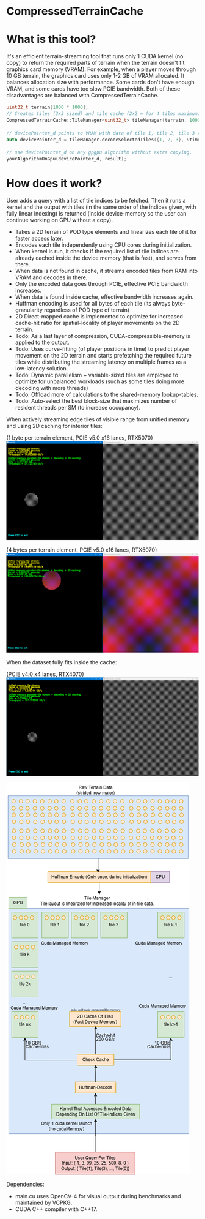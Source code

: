 # CompressedTerrainCache

# What is this tool?
It's an efficient terrain-streaming tool that runs only 1 CUDA kernel (no copy) to return the required parts of terrain when the terrain doesn't fit graphics card memory (VRAM). For example, when a player moves through 10 GB terrain, the graphics card uses only 1-2 GB of VRAM allocated. It balances allocation size with performance. Some cards don't have enough VRAM, and some cards have too slow PCIE bandwidth. Both of these disadvantages are balanced with CompressedTerrainCache.

```C++
uint32_t terrain[1000 * 1000];
// Creates tiles (3x3 sized) and tile cache (2x2 = for 4 tiles maximum) from the initial terrain state as a faster read-only source of terrain lookup.
CompressedTerrainCache::TileManager<uint32_t> tileManager(terrain, 1000, 1000, 3, 3, 2, 2);

// devicePointer_d points to VRAM with data of tile 1, tile 2, tile 3 (these are zero-based), each with its own linear-indexing for its terrain elements.
auto devicePointer_d = tileManager.decodeSelectedTiles({1, 2, 3}, &timeDecode, &dataSizeDecode, &throughputDecode)

// use devicePointer_d on any gpgpu algorithm without extra copying.
yourAlgorithmOnGpu(devicePointer_d, result);

```

# How does it work?
User adds a query with a list of tile indices to be fetched. Then it runs a kernel and the output with tiles (in the same order of the indices given, with fully linear indexing) is returned (inside device-memory so the user can continue working on GPU without a copy).

- Takes a 2D terrain of POD type elements and linearizes each tile of it for faster access later.
- Encodes each tile independently using CPU cores during initialization.
- When kernel is run, it checks if the required list of tile indices are already cached inside the device memory (that is fast), and serves from there.
- When data is not found in cache, it streams encoded tiles from RAM into VRAM and decodes in there.
- Only the encoded data goes through PCIE, effective PCIE bandwidth increases.
- When data is found inside cache, effective bandwidth increases again.
- Huffman encoding is used for all bytes of each tile (its always byte-granularity regardless of POD type of terrain)
- 2D Direct-mapped cache is implemented to optimize for increased cache-hit ratio for spatial-locality of player movements on the 2D terrain.
- Todo: As a last layer of compression, CUDA-compressible-memory is applied to the output.
- Todo: Uses curve-fitting (of player positions in time) to predict player movement on the 2D terrain and starts prefetching the required future tiles while distributing the streaming latency on multiple frames as a low-latency solution.
- Todo: Dynamic parallelism + variable-sized tiles are employed to optimize for unbalanced workloads (such as some tiles doing more decoding with more threads)
- Todo: Offload more of calculations to the shared-memory lookup-tables.
- Todo: Auto-select the best block-size that maximizes number of resident threads per SM (to increase occupancy).

When actively streaming edge tiles of visible range from unified memory and using 2D caching for interior tiles:

(1 byte per terrain element, PCIE v5.0 x16 lanes, RTX5070)
![Screenshot](https://github.com/tugrul512bit/CompressedTerrainCache/blob/master/benchmark.png)


(4 bytes per terrain element, PCIE v5.0 x16 lanes, RTX5070)
![Screenshot](https://github.com/tugrul512bit/CompressedTerrainCache/blob/master/wider-POD-type.png)

When the dataset fully fits inside the cache:

(PCIE v4.0 x4 lanes, RTX4070)
![Screenshot](https://github.com/tugrul512bit/CompressedTerrainCache/blob/master/benchmark_max_potential.png)

![Screenshot](https://github.com/tugrul512bit/CompressedTerrainCache/blob/master/Algorithm.drawio.png)



Dependencies:
- main.cu uses OpenCV-4 for visual output during benchmarks and maintained by VCPKG.
- CUDA C++ compiler with C++17.
